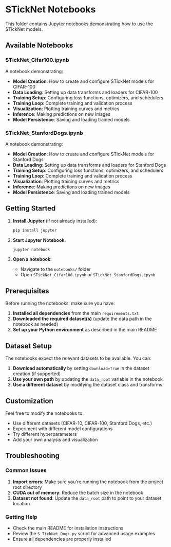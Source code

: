 # STickNet Notebooks

This folder contains Jupyter notebooks demonstrating how to use the STickNet models.

## Available Notebooks

### STickNet_Cifar100.ipynb
A notebook demonstrating:

- **Model Creation**: How to create and configure STickNet models for CIFAR-100
- **Data Loading**: Setting up data transforms and loaders for CIFAR-100
- **Training Setup**: Configuring loss functions, optimizers, and schedulers
- **Training Loop**: Complete training and validation process
- **Visualization**: Plotting training curves and metrics
- **Inference**: Making predictions on new images
- **Model Persistence**: Saving and loading trained models

### STickNet_StanfordDogs.ipynb
A notebook demonstrating:

- **Model Creation**: How to create and configure STickNet models for Stanford Dogs
- **Data Loading**: Setting up data transforms and loaders for Stanford Dogs
- **Training Setup**: Configuring loss functions, optimizers, and schedulers
- **Training Loop**: Complete training and validation process
- **Visualization**: Plotting training curves and metrics
- **Inference**: Making predictions on new images
- **Model Persistence**: Saving and loading trained models

## Getting Started

1. **Install Jupyter** (if not already installed):
   ```bash
   pip install jupyter
   ```

2. **Start Jupyter Notebook**:
   ```bash
   jupyter notebook
   ```

3. **Open a notebook**:
   - Navigate to the `notebooks/` folder
   - Open `STickNet_Cifar100.ipynb` or `STickNet_StanfordDogs.ipynb`

## Prerequisites

Before running the notebooks, make sure you have:

1. **Installed all dependencies** from the main `requirements.txt`
2. **Downloaded the required dataset(s)** (update the data path in the notebook as needed)
3. **Set up your Python environment** as described in the main README

## Dataset Setup

The notebooks expect the relevant datasets to be available. You can:

1. **Download automatically** by setting `download=True` in the dataset creation (if supported)
2. **Use your own path** by updating the `data_root` variable in the notebook
3. **Use a different dataset** by modifying the dataset class and transforms

## Customization

Feel free to modify the notebooks to:

- Use different datasets (CIFAR-10, CIFAR-100, Stanford Dogs, etc.)
- Experiment with different model configurations
- Try different hyperparameters
- Add your own analysis and visualization

## Troubleshooting

### Common Issues

1. **Import errors**: Make sure you're running the notebook from the project root directory
2. **CUDA out of memory**: Reduce the batch size in the notebook
3. **Dataset not found**: Update the `data_root` path to point to your dataset location

### Getting Help

- Check the main README for installation instructions
- Review the `S_TickNet_Dogs.py` script for advanced usage examples
- Ensure all dependencies are properly installed
